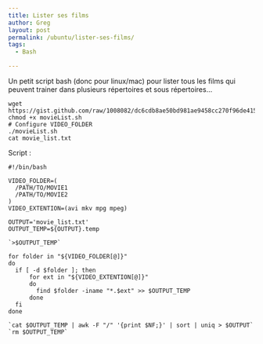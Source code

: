 ```yaml
---
title: Lister ses films
author: Greg
layout: post
permalink: /ubuntu/lister-ses-films/
tags:
  - Bash

---
```


Un petit script bash (donc pour linux/mac) pour lister tous les films qui
peuvent trainer dans plusieurs répertoires et sous répertoires…

    wget https://gist.github.com/raw/1008082/dc6cdb8ae50bd981ae9458cc270f96de41583718/movieList.sh
    chmod +x movieList.sh
    # Configure VIDEO_FOLDER
    ./movieList.sh
    cat movie_list.txt

Script :

    #!/bin/bash

    VIDEO_FOLDER=(
      /PATH/TO/MOVIE1
      /PATH/TO/MOVIE2
    )
    VIDEO_EXTENTION=(avi mkv mpg mpeg)

    OUTPUT='movie_list.txt'
    OUTPUT_TEMP=${OUTPUT}.temp

    `>$OUTPUT_TEMP`

    for folder in "${VIDEO_FOLDER[@]}"
    do
      if [ -d $folder ]; then
          for ext in "${VIDEO_EXTENTION[@]}"
          do
            find $folder -iname "*.$ext" >> $OUTPUT_TEMP
          done
      fi
    done

    `cat $OUTPUT_TEMP | awk -F "/" '{print $NF;}' | sort | uniq > $OUTPUT`
    `rm $OUTPUT_TEMP`
